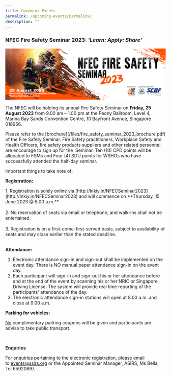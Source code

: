```yaml
---
title: Upcoming Events
permalink: /upcoming-events/permalink/
description: ""
---
```

### NFEC Fire Safety Seminar 2023: *'Learn: Apply: Share'*

![](/images/nfec%20fire%20safety%20seminar%202023.png)

<p>The NFEC will be holding its annual Fire Safety Seminar on&nbsp;<strong>Friday, 25 August 2023</strong>&nbsp;from 9.00 am – 1.00 pm at the Peony Ballroom, Level 4, Marina Bay Sands Convention Centre, 10 Bayfront Avenue, Singapore 018956.</p>
<p>Please refer to the [brochure](/files/fire_safety_seminar_2023_brochure.pdf) of the Fire Safety Seminar. Fire Safety practitioners, Workplace Safety and Health Officers, fire safety products suppliers and other related personnel are encourage to sign up for the&nbsp; Seminar. Ten (10) CPD points will be allocated to FSMs and Four (4) SDU points for WSHOs who have successfully attended the half-day seminar.</p>
<p>Important things to take note of:</p>
<p><strong>Registration:</strong></p>
1. Registration is solely online via [http://lnkiy.in/NFECSeminar2023](http://lnkiy.in/NFECSeminar2023) and will commence on **Thursday, 15 June 2023 @ 8.00 a.m.**<br>
<br>
2. No reservation of seats via email or telephone, and walk-ins shall not be entertained.<br>
<br>
3. Registration is on a first-come-first-served basis, subject to availability of seats and may close earlier than the stated deadline.<br>
<br>

**Attendance:**<br>

1. Electronic attendance sign-in and sign-out shall be implemented on the event day.  There is NO manual paper attendance sign-in on the event day.
2. Each participant will sign-in and sign-out his or her attendance before and at the end of the event by scanning his or her NRIC or Singapore Driving License.   The system will provide real time reporting of the participants' attendance of the day.
3. The electronic attendance sign-in stations will open at 8.00 a.m. and close at 9.00 a.m.<br>

**Parking for vehicles:**
<p><u>No</u>&nbsp;complimentary parking coupons will be given and participants are advise to take public transport.</p>
<p>&nbsp;</p>
<p><strong>Enquiries</strong></p>
<p>For enquiries pertaining to the electronic registration, please email to&nbsp;<a href="mailto:events@asirs.org">events@asirs.org</a>&nbsp;or the Appointed Seminar Manager, ASIRS, Ms Bella, Tel 65920697.</p>
<p>&nbsp;</p>